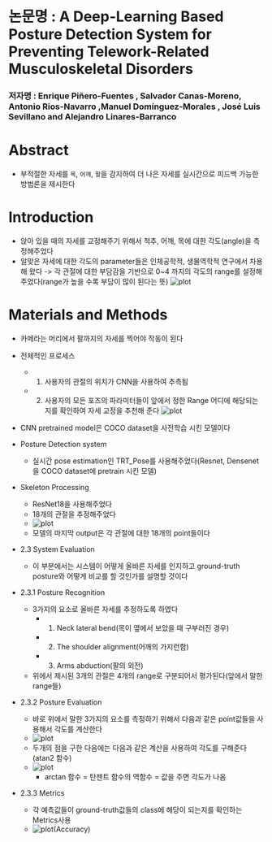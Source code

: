 # 논문명 : A Deep-Learning  Based Posture  Detection  System  for Preventing Telework-Related Musculoskeletal  Disorders

### 저자명 : Enrique Piñero-Fuentes , Salvador  Canas-Moreno, Antonio Rios-Navarro ,Manuel  Domínguez-Morales , José  Luis  Sevillano and Alejandro  Linares-Barranco  


# Abstract
- 부적절한 자세를 `목`, `어깨`, `팔`을 감지하여 더 나은 자세를 실시간으로 피드백 가능한 방법론을 제시한다

# Introduction
- 앉아 있을 때의 자세를 교정해주기 위해서 척추, 어깨, 목에 대한 각도(angle)을 측정해주었다 
- 알맞은 자세에 대한 각도의 parameter들은 인체공학적, 생물역학적 연구에서 차용해 왔다 -> 각 관절에 대한 부담감을 기반으로 0~4 까지의 각도의 range를 설정해 주었다(range가 높을 수록 부담이 많이 된다는 뜻)
![plot](https://user-images.githubusercontent.com/69032315/150368991-db91364a-7520-44ce-a95a-d2317da6bbd4.png)

# Materials and Methods
- 카메라는 머리에서 팔까지의 자세를 찍어야 작동이 된다
- 전체적인 프로세스
	- 1. 사용자의 관절의 위치가 CNN을 사용하여 추측됨
	- 2. 사용자의 모든 포즈의 파라미터들이 앞에서 정한 Range 어디에 해당되는 지를 확인하여 자세 교정을 추천해 준다
![plot](https://user-images.githubusercontent.com/69032315/150369021-9b3d64f2-f9bc-4340-87ba-2ee2ffff2fc2.png)
- CNN pretrained model은 COCO dataset을 사전학습 시킨 모델이다

- Posture Detection system
	- 실시간 pose estimation인 TRT_Pose를 사용해주었다(Resnet, Densenet을 COCO dataset에 pretrain 시킨 모델)

- Skeleton Processing
	- ResNet18을 사용해주었다
	- 18개의 관절을 추정해주었다
	- ![plot](https://user-images.githubusercontent.com/69032315/150369160-142ce575-cea8-4e0b-90b1-b1c2705a212a.png)
	- 모델의 마지막 output은 각 관절에 대한 18개의 point들이다

- 2.3 System Evaluation
	- 이 부분에서는 시스템이 어떻게 올바른 자세를 인지하고 ground-truth posture와 어떻게 비교를 할 것인가를 설명할 것이다

- 2.3.1 Posture Recognition
	- 3가지의 요소로 올바른 자세를 추정하도록 하였다
		- 1. Neck lateral bend(목이 옆에서 보았을 때 구부러진 경우)
		- 2. The shoulder alignment(어깨의 가지런함)
		- 3. Arms abduction(팔의 외전)
	- 위에서 제시된 3개의 관절은 4개의 range로 구분되어서 평가된다(앞에서 말한 range들)

- 2.3.2 Posture Evaluation
	- 바로 위에서 말한 3가지의 요소를 측정하기 위해서 다음과 같은 point값들을 사용해서 각도를 계산한다
	-  ![plot](https://user-images.githubusercontent.com/69032315/150369259-d569d54e-6a71-4595-b010-3a174457b91c.png)
	- 두개의 점을 구한 다음에는 다음과 같은 계산을 사용하여 각도를 구해준다(atan2 함수)
	-  ![plot](https://user-images.githubusercontent.com/69032315/150369272-fafae932-bdab-4885-854a-fdd3f60543bc.png)
		- arctan 함수 = 탄젠트 함수의 역함수 = 값을 주면 각도가 나옴


- 2.3.3 Metrics
	- 각 예측값들이 ground-truth값들의 class에 해당이 되는지를 확인하는 Metrics사용
	-  ![plot](https://user-images.githubusercontent.com/69032315/150369307-16fa7af3-8629-4884-88d6-9776d98bb6a9.png)(Accuracy)







